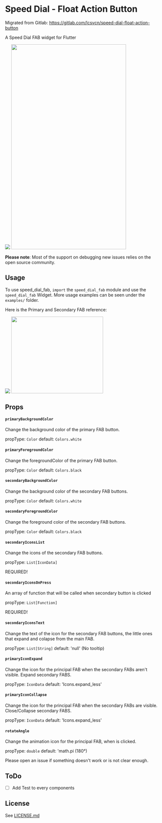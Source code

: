 # Speed Dial - Float Action Button
Migrated from Gitlab: https://gitlab.com/lcsvcn/speed-dial-float-action-button

A Speed Dial FAB widget for Flutter

![](/https://i.imgur.com/NUYF5KQ.gif)
<img src="https://i.imgur.com/NUYF5KQ.gif"  width="375" height="667">

**Please note**: Most of the support on debugging new issues relies on the open source community.

## Usage

To use speed_dial_fab, `import` the `speed_dial_fab` module and use the `speed_dial_fab` Widget. More usage examples can be seen under the `examples/` folder.

Here is the Primary and Secondary FAB reference:

![](/https://i.imgur.com/n6qPgzD.png)
<img src="https://i.imgur.com/n6qPgzD.png"  width="300" height="250">

## Props

#### `primaryBackgroundColor`

Change the background color of the primary FAB button.

propType: `Color`
default: `Colors.white`

#### `primaryForegroundColor`

Change the foregroundColor of the primary FAB button.

propType: `Color`
default: `Colors.black`

#### `secondaryBackgroundColor`

Change the background color of the secondary FAB buttons.

propType: `Color`
default: `Colors.white`

#### `secondaryForegroundColor`

Change the foreground color of the secondary FAB buttons.


propType: `Color`
default: `Colors.black`

#### `secondaryIconsList`

Change the icons of the secondary FAB buttons.

propType: `List[IconData]`

REQUIRED!

#### `secondaryIconsOnPress`

An array of function that will be called when secondary button is clicked

propType: `List[Function]`

REQUIRED!

#### `secondaryIconsText`

Change the text of the icon for the secondary FAB buttons, the little ones that expand and colapse from the main FAB.

propType: `List[String]`
default: 'null' (No tooltip)

#### `primaryIconExpand`

Change the icon for the principal FAB when the secondary FABs aren't visible. Expand secondary FABS.

propType: `IconData`
default: 'Icons.expand_less'

#### `primaryIconCollapse`

Change the icon for the principal FAB when the secondary FABs are visible. Close/Collapse secondary FABS.

propType: `IconData`
default: 'Icons.expand_less'

#### `rotateAngle`

Change the animation icon for the principal FAB, when is clicked.

propType: `double`
default: 'math.pi (180°)

Please open an issue if something doesn't work or is not clear enough.

## ToDo
- [ ] Add Test to every components

## License
See [LICENSE.md](LICENSE.md)
